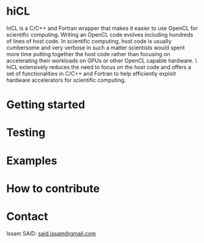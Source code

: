 # hiCL
hiCL is a C/C++ and Fortran wrapper that makes it easier to use OpenCL
for scientific computing. Writing an OpenCL code evolves including hundreds 
of lines of host code. In scientific computing, host code is usually cumbersome
and very verbose in such a matter scientists would spent more time putting 
together the host code rather than focusing on accelerating their workloads
on GPUs or other OpenCL capable hardware. \\
hiCL extensively reduces the need to focus on the host code and offers a set
of functionalities in C/C++ and Fortran to help efficiently exploit hardware
accelerators for scientific computing.

# Getting started

# Testing

# Examples

# How to contribute

# Contact
Issam SAID: said.issam@gmail.com